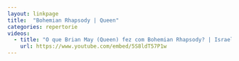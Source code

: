 ```yaml
---
layout: linkpage
title:  "Bohemian Rhapsody | Queen"
categories: repertorie
videos:
  - title: "O que Brian May (Queen) fez com Bohemian Rhapsody? | Israel Rodrigues"
    url: https://www.youtube.com/embed/5S8ldT57P1w
---
```

